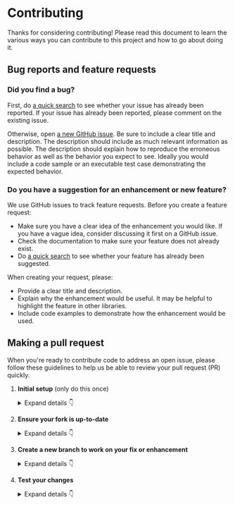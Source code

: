 # Contributing

Thanks for considering contributing! Please read this document to learn the various ways you can contribute to this project and how to go about doing it.

## Bug reports and feature requests

### Did you find a bug?

First, do [a quick search](https://github.com/comorment/containers/issues) to see whether your issue has already been reported.
If your issue has already been reported, please comment on the existing issue.

Otherwise, open [a new GitHub issue](https://github.com/comorment/containers/issues).  Be sure to include a clear title
and description.  The description should include as much relevant information as possible.  The description should
explain how to reproduce the erroneous behavior as well as the behavior you expect to see.  Ideally you would include a
code sample or an executable test case demonstrating the expected behavior.

### Do you have a suggestion for an enhancement or new feature?

We use GitHub issues to track feature requests. Before you create a feature request:

* Make sure you have a clear idea of the enhancement you would like. If you have a vague idea, consider discussing
it first on a GitHub issue.
* Check the documentation to make sure your feature does not already exist.
* Do [a quick search](https://github.com/comorment/containers/issues) to see whether your feature has already been suggested.

When creating your request, please:

* Provide a clear title and description.
* Explain why the enhancement would be useful. It may be helpful to highlight the feature in other libraries.
* Include code examples to demonstrate how the enhancement would be used.

## Making a pull request

When you're ready to contribute code to address an open issue, please follow these guidelines to help us be able to review your pull request (PR) quickly.

1. **Initial setup** (only do this once)

    <details><summary>Expand details 👇</summary><br/>

    If you haven't already done so, please [fork](https://help.github.com/en/enterprise/2.13/user/articles/fork-a-repo) this repository on GitHub.

    Then clone your fork locally with

        git clone https://github.com/USERNAME/containers.git

    or 

        git clone git@github.com:USERNAME/containers.git

    At this point the local clone of your fork only knows that it came from *your* repo, github.com/USERNAME/containers.git, but doesn't know anything the *main* repo, [https://github.com/comorment/containers.git](https://github.com/comorment/containers). You can see this by running

        git remote -v

    which will output something like this:

        origin https://github.com/USERNAME/containers.git (fetch)
        origin https://github.com/USERNAME/containers.git (push)

    This means that your local clone can only track changes from your fork, but not from the main repo, and so you won't be able to keep your fork up-to-date with the main repo over time. Therefore you'll need to add another "remote" to your clone that points to [https://github.com/comorment/containers.git](https://github.com/comorment/containers). To do this, run the following:

        git remote add upstream https://github.com/comorment/containers.git

    Now if you do `git remote -v` again, you'll see

        origin https://github.com/USERNAME/containers.git (fetch)
        origin https://github.com/USERNAME/containers.git (push)
        upstream https://github.com/comorment/containers.git (fetch)
        upstream https://github.com/comorment/containers.git (push)

2. **Ensure your fork is up-to-date**

    <details><summary>Expand details 👇</summary><br/>

    Once you've added an "upstream" remote pointing to [https://github.com/comorment/containers.git](https://github.com/comorment/containers), keeping your fork up-to-date is easy:

        git checkout main  # if not already on main
        git pull --rebase upstream main
        git push

    </details>

3. **Create a new branch to work on your fix or enhancement**

    <details><summary>Expand details 👇</summary><br/>

    Committing directly to the main branch of your fork is not recommended. It will be easier to keep your fork clean if you work on a separate branch for each contribution you intend to make.

    You can create a new branch with

        # replace BRANCH with whatever name you want to give it
        git checkout -b BRANCH
        git push -u origin BRANCH

    </details>

4. **Test your changes**

    <details><summary>Expand details 👇</summary><br/>

    Our continuous integration (CI) testing runs [a number of checks](https://github.com/comorment/containers/actions) for each pull request on [GitHub Actions](https://github.com/features/actions). 
    You can run most of these tests locally, which is something you should do *before* opening a PR to help speed up the review process and make it easier for us.

    And finally, please update the [CHANGELOG](./CHANGELOG.md) with notes on your contribution in the "Unreleased" section at the top.

    After all of the above checks have passed, you can now open [a new GitHub pull request](https://github.com/comorment/containers/pulls).
    Make sure you have a clear description of the problem and the solution, and include a link to relevant issues.

    We look forward to reviewing your PR!

    </details>


